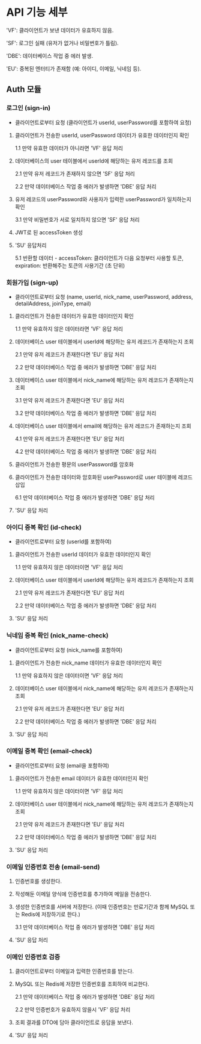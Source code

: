 # API 기능 세부

'VF': 클라이언트가 보낸 데이터가 유효하지 않음.

'SF': 로그인 실패 (유저가 없거나 비밀번호가 틀림).

'DBE': 데이터베이스 작업 중 에러 발생.

'EU': 중복된 엔터티가 존재함 (예: 아이디, 이메일, 닉네임 등).
  
## Auth 모듈
  
### 로그인 (sign-in)

- 클라이언트로부터 요청 (클라이언트가 userId, userPassword를 포함하여 요청)
1. 클라이언트가 전송한 userId, userPassword 데이터가 유효한 데이터인지 확인 

    1.1 만약 유효한 데이터가 아니라면 'VF' 응답 처리

2. 데이터베이스의 user 테이블에서 userId에 해당하는 유저 레코드를 조회

    2.1 만약 유저 레코드가 존재하지 않으면 'SF' 응답 처리

    2.2 만약 데이터베이스 작업 중 에러가 발생하면 'DBE' 응답 처리

3. 유저 레코드의 userPassword와 사용자가 입력한 userPassword가 일치하는지 확인

    3.1 만약 비밀번호가 서로 일치하지 않으면 'SF' 응답 처리

4. JWT로 된 accessToken 생성

5. 'SU' 응답처리

    5.1 반환할 데이터 - accessToken: 클라이언트가 다음 요청부터 사용할 토큰, 
    expiration: 반환해주는 토큰의 사용기간 (초 단위)

### 회원가입 (sign-up)

- 클라이언트로부터 요청 (name, userId, nick_name, userPassword, address, detailAddress, joinType, email)
1. 클라리언트가 전송한 데이터가 유효한 데이터인지 확인

    1.1 만약 유효하지 않은 데이터라면 'VF' 응답 처리


2. 데이터베이스 user 테이블에서 userId에 해당하는 유저 레코드가 존재하는지 조회

    2.1 만약 유저 레코드가 존재한다면 'EU' 응답 처리

    2.2 만약 데이터베이스 작업 중 에러가 발생하면 'DBE' 응답 처리


3. 데이터베이스 user 테이블에서 nick_name에 해당하는 유저 레코드가 존재하는지 조회

    3.1 만약 유저 레코드가 존재한다면 'EU' 응답 처리

    3.2 만약 데이터베이스 작업 중 에러가 발생하면 'DBE' 응답 처리


4. 데이터베이스 user 테이블에서 email에 해당하는 유저 레코드가 존재하는지 조회

    4.1 만약 유저 레코드가 존재한다면 'EU' 응답 처리

    4.2 만약 데이터베이스 작업 중 에러가 발생하면 'DBE' 응답 처리


5. 클라이언트가 전송한 평문의 userPassword를 암호화


6. 클라이언트가 전송한 데이터와 암호화된 userPassword로 user 테이블에 레코드 삽입

    6.1 만약 데이터베이스 작업 중 에러가 발생하면 'DBE' 응답 처리

8. 'SU' 응답 처리

### 아이디 중복 확인 (id-check)

- 클라이언트로부터 요청 (userId를 포함하여)
1. 클라이언트가 전송한 userId 데이터가 유효한 데이터인지 확인

    1.1 만약 유효하지 않은 데이터이면 'VF' 응답 처리

2. 데이터베이스 user 테이블에서 userId에 해당하는 유저 레코드가 존재하는지 조회

    2.1 만약 유저 레코드가 존재한다면 'EU' 응답 처리

    2.2 만약 데이터베이스 작업 중 에러가 발생하면 'DBE' 응답 처리

3. 'SU' 응답 처리

### 닉네임 중복 확인 (nick_name-check)

- 클라이언트로부터 요청 (nick_name를 포함하여)
1. 클라이언트가 전송한 nick_name 데이터가 유효한 데이터인지 확인

    1.1 만약 유효하지 않은 데이터이면 'VF' 응답 처리

2. 데이터베이스 user 테이블에서 nick_name에 해당하는 유저 레코드가 존재하는지 조회

    2.1 만약 유저 레코드가 존재한다면 'EU' 응답 처리

    2.2 만약 데이터베이스 작업 중 에러가 발생하면 'DBE' 응답 처리

3. 'SU' 응답 처리

### 이메일 중복 확인 (email-check)

- 클라이언트로부터 요청 (email을 포함하여)
1. 클라이언트가 전송한 email 데이터가 유효한 데이터인지 확인

    1.1 만약 유효하지 않은 데이터이면 'VF' 응답 처리

2. 데이터베이스 user 테이블에서 nick_name에 해당하는 유저 레코드가 존재하는지 조회

    2.1 만약 유저 레코드가 존재한다면 'EU' 응답 처리

    2.2 만약 데이터베이스 작업 중 에러가 발생하면 'DBE' 응답 처리

3. 'SU' 응답 처리

### 이메일 인증번호 전송 (email-send)

1. 인증번호를 생성한다.

2. 작성해둔 이메일 양식에 인증번호를 추가하여 메일을 전송한다.

3. 생성한 인증번호를 서버에 저장한다. (이때 인증번호는 만료기간과 함께 MySQL 또는 Redis에 저장하기로 한다.)

    3.1 만약 데이터베이스 작업 중 에러가 발생하면 'DBE' 응답 처리

4. 'SU' 응답 처리

### 이메인 인증번호 검증
    
1. 클라이언트로부터 이메일과 입력한 인증번호를 받는다.
    
2. MySQL 또는 Redis에 저장한 인증번호를 조회하여 비교한다.

    2.1 만약 데이터베이스 작업 중 에러가 발생하면 'DBE' 응답 처리

    2.2 만약 인증번호가 유효하지 않을시 'VF' 응답 처리
    
3. 조회 결과를 DTO에 담아 클라이언트로 응답을 보낸다.

4. 'SU' 응답 처리